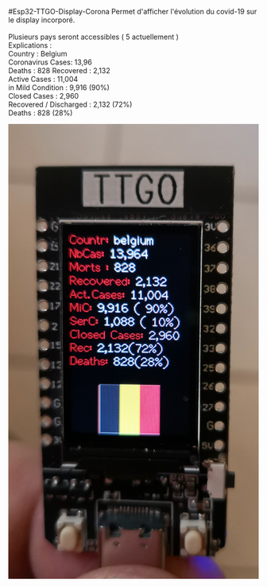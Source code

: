 #Esp32-TTGO-Display-Corona
Permet d'afficher l'évolution du covid-19 sur le display incorporé.<br>
<br>
Plusieurs pays seront accessibles ( 5 actuellement )<br>
Explications :<br>
  Country : Belgium<br>
  Coronavirus Cases: 13,96<br>
  Deaths : 828 Recovered : 2,132<br>
  Active Cases : 11,004<br>
  in Mild Condition : 9,916 (90%)<br>
  Closed Cases : 2,960<br>
  Recovered / Discharged : 2,132 (72%)<br>
  Deaths : 828 (28%)<br>


![images](https://github.com/Fumberto/Esp32-TTGO-Display-Corona/blob/master/covid19.jpg)


